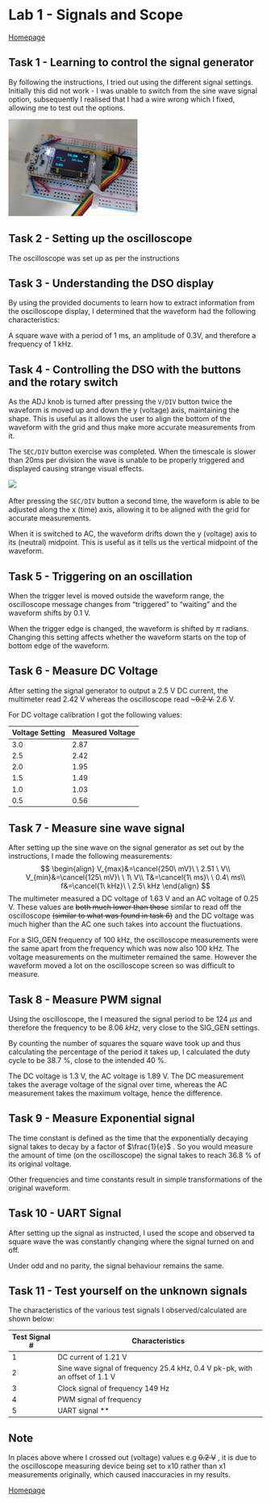 # Lab 1 - Signals and Scope

[Homepage](./index.html)

## Task 1 - Learning to control the signal generator

By following the instructions, I tried out using the different signal settings. Initially this did not work - I was unable to switch from the sine wave signal option, subsequently I realised that I had a wire wrong which I fixed, allowing me to test out the options.

<img src="./media/board_screen.jpg" style="zoom: 25%;" />

## Task 2 - Setting up the oscilloscope

The oscilloscope was set up as per the instructions

## Task 3 - Understanding the DSO display

By using the provided documents to learn how to extract information from the oscilloscope display, I determined that the waveform had the following characteristics:

A square wave with a period of 1 ms, an amplitude of 0.3V, and therefore a frequency of 1 kHz.

## Task 4 - Controlling the DSO with the buttons and the rotary switch

As the ADJ knob is turned after pressing the `V/DIV` button twice the waveform is moved up and down the y (voltage) axis, maintaining the shape. This is useful as it allows the user to align the bottom of the waveform with the grid and thus make more accurate measurements from it.

The `SEC/DIV` button exercise was completed. When the timescale is slower than 20ms per division the wave is unable to be properly triggered and displayed causing strange  visual effects.

![](./media/strange.jpg)

After pressing the `SEC/DIV` button a second time, the waveform is able to be adjusted along the x (time) axis, allowing it to be aligned with the grid for accurate measurements.

When it is switched to AC, the waveform drifts down the y (voltage) axis to its (neutral) midpoint. This is useful as it tells us the vertical midpoint of the waveform.

## Task 5 - Triggering on an oscillation

When the trigger level is moved outside the waveform range, the oscilloscope message changes from “triggered” to “waiting” and the waveform shifts by 0.1 V.

When the trigger edge is changed, the waveform is shifted by $\pi$ radians. Changing this setting affects whether the waveform starts on the top of bottom edge of the waveform.

## Task 6 - Measure DC Voltage

After setting the signal generator to output a 2.5 V DC current, the multimeter read 2.42 V whereas the oscilloscope read ~~~0.2 V.~~ 2.6 V.

For DC voltage calibration I got the following values:

| Voltage Setting | Measured Voltage |
| --------------- | ---------------- |
| 3.0             | 2.87             |
| 2.5             | 2.42             |
| 2.0             | 1.95             |
| 1.5             | 1.49             |
| 1.0             | 1.03             |
| 0.5             | 0.56             |

## Task 7  - Measure sine wave signal

After setting up the sine wave on the signal generator as set out by the instructions, I made the following measurements:
$$
\begin{align}
V_{max}&=\cancel{250\ mV}\ \ 2.51 \ V\\
V_{min}&=\cancel{125\ mV}\ \ 1\ V\\
T&=\cancel{1\ ms}\ \ 0.4\ ms\\
f&=\cancel{1\ kHz}\ \ 2.5\ kHz
\end{align}
$$
The multimeter measured a DC voltage of 1.63 V and an AC voltage of 0.25 V. These values are ~~both much lower than those~~ similar to read off the oscilloscope ~~(similar to what was found in task 6)~~ and the DC voltage was much higher than the AC one such takes into account the fluctuations.

For a SIG_GEN frequency of 100 kHz, the oscilloscope measurements were the same apart from the frequency which was now also 100 kHz. The voltage measurements on the multimeter remained the same. However the waveform moved a lot on the oscilloscope screen so was difficult to measure.

## Task 8 - Measure PWM signal

Using the oscilloscope, the I measured the signal period to be $124\ \mu s$ and therefore the frequency to be $8.06\ kHz$, very close to the SIG_GEN settings.

By counting the number of squares the square wave took up and thus calculating the percentage of the period it takes up, I calculated the duty cycle to be 38.7 %, close to the intended 40 %.

The DC voltage is 1.3 V, the AC voltage is 1.89 V. The DC measurement takes the average voltage of the signal over time, whereas the AC measurement takes the maximum voltage, hence the difference.

## Task 9 - Measure Exponential signal

The time constant is defined as the time that the exponentially decaying signal takes to decay by a factor of $\frac{1}{e}$ . So you would measure the amount of time (on the oscilloscope) the signal takes to reach 36.8 % of its original voltage.

Other frequencies and time constants result in simple transformations of the original waveform.

## Task 10 - UART Signal

After setting up the signal as instructed, I used the scope and observed ta square wave the was constantly changing where the signal turned on and off.

Under odd and no parity, the signal behaviour remains the same.

## Task 11 - Test yourself on the unknown signals

The characteristics of the various test signals I observed/calculated are shown below:

| Test Signal # | Characteristics                                              |
| ------------- | ------------------------------------------------------------ |
| 1             | DC current of 1.21 V                                         |
| 2             | Sine wave signal of frequency 25.4 kHz, 0.4 V pk-pk, with an offset of 1.1 V |
| 3             | Clock signal of frequency 149 Hz                             |
| 4             | PWM signal of frequency                                      |
| 5             | UART signal **                                               |

## Note

In places above where I crossed out (voltage) values e.g ~~0.2 V~~ , it is due to the oscilloscope measuring device being set to x10 rather than x1 measurements originally, which caused inaccuracies in my results.





[Homepage](./index.html)

